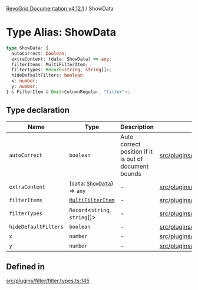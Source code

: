 [RevoGrid Documentation v4.12.1](README.md) / ShowData

# Type Alias: ShowData

```ts
type ShowData: {
  autoCorrect: boolean;
  extraContent: (data: ShowData) => any;
  filterItems: MultiFilterItem;
  filterTypes: Record<string, string[]>;
  hideDefaultFilters: boolean;
  x: number;
  y: number;
} & FilterItem & Omit<ColumnRegular, "filter">;
```

## Type declaration

| Name | Type | Description | Defined in |
| ------ | ------ | ------ | ------ |
| `autoCorrect` | `boolean` | Auto correct position if it is out of document bounds | [src/plugins/filter/filter.types.ts:151](https://github.com/revolist/revogrid/blob/d509c0063a76a472726c991b21f1c163442771b4/src/plugins/filter/filter.types.ts#L151) |
| `extraContent` | (`data`: [`ShowData`](TypeAlias.ShowData.md)) => `any` | - | [src/plugins/filter/filter.types.ts:157](https://github.com/revolist/revogrid/blob/d509c0063a76a472726c991b21f1c163442771b4/src/plugins/filter/filter.types.ts#L157) |
| `filterItems` | [`MultiFilterItem`](TypeAlias.MultiFilterItem.md) | - | [src/plugins/filter/filter.types.ts:153](https://github.com/revolist/revogrid/blob/d509c0063a76a472726c991b21f1c163442771b4/src/plugins/filter/filter.types.ts#L153) |
| `filterTypes` | `Record`\<`string`, `string`[]\> | - | [src/plugins/filter/filter.types.ts:152](https://github.com/revolist/revogrid/blob/d509c0063a76a472726c991b21f1c163442771b4/src/plugins/filter/filter.types.ts#L152) |
| `hideDefaultFilters` | `boolean` | - | [src/plugins/filter/filter.types.ts:155](https://github.com/revolist/revogrid/blob/d509c0063a76a472726c991b21f1c163442771b4/src/plugins/filter/filter.types.ts#L155) |
| `x` | `number` | - | [src/plugins/filter/filter.types.ts:146](https://github.com/revolist/revogrid/blob/d509c0063a76a472726c991b21f1c163442771b4/src/plugins/filter/filter.types.ts#L146) |
| `y` | `number` | - | [src/plugins/filter/filter.types.ts:147](https://github.com/revolist/revogrid/blob/d509c0063a76a472726c991b21f1c163442771b4/src/plugins/filter/filter.types.ts#L147) |

## Defined in

[src/plugins/filter/filter.types.ts:145](https://github.com/revolist/revogrid/blob/d509c0063a76a472726c991b21f1c163442771b4/src/plugins/filter/filter.types.ts#L145)
